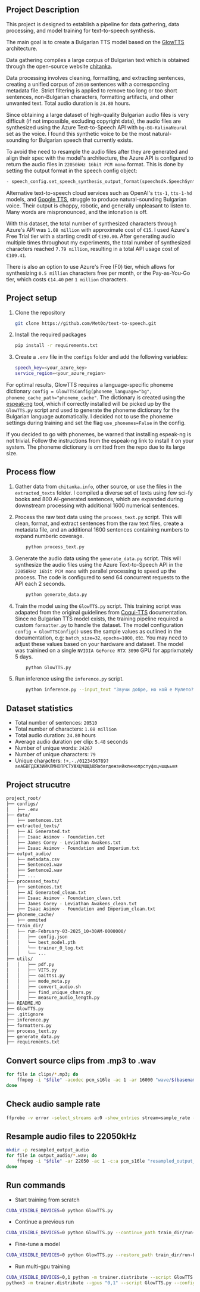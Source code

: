 ## Project Description

This project is designed to establish a pipeline for data gathering, data processing, and model training for text-to-speech synthesis.

The main goal is to create a Bulgarian TTS model based on the [GlowTTS](https://coqui-tts.readthedocs.io/en/latest/models/glow_tts.html) architecture. 

Data gathering compiles a large corpus of Bulgarian text which is obtained through the open-source website [chitanka](https://chitanka.info/text/random.html). 

Data processing involves cleaning, formatting, and extracting sentences, creating a unified corpus of `20510` sentences with a corresponding metadata file. Strict filtering is applied to remove too long or too short sentences, non-Bulgarian characters, formatting artifacts, and other unwanted text. Total audio duration is `24.80` hours.

Since obtaining a large dataset of high-quality Bulgarian audio files is very difficult (if not impossible, excluding copyright data), the audio files are synthesized using the Azure Text-to-Speech API with `bg-BG-KalinaNeural` set as the voice. I found this synthetic voice to be the most natural-sounding for Bulgarian speech that currently exists.

To avoid the need to resample the audio files after they are generated and align their spec with the model's architecture, the Azure API is configured to return the audio files in `22050kHz 16bit PCM mono` format. This is done by setting the output format in the speech config object:

```python
- speech_config.set_speech_synthesis_output_format(speechsdk.SpeechSynthesisOutputFormat.Riff22050Hz16BitMonoPcm)
```

Alternative text-to-speech cloud services such as OpenAI's `tts-1`, `tts-1-hd` models, and [Google TTS](https://cloud.google.com/text-to-speech/docs/voices), struggle to produce natural-sounding Bulgarian voice. Their output is choppy, robotic, and generally unpleasant to listen to. Many words are mispronounced, and the intonation is off.

With this dataset, the total number of synthesized characters through Azure's API was `1.08 million` with approximate cost of `€15`. I used Azure's Free Trial tier with a starting credit of `€190.00`. After generating audio multiple times throughout my experiments, the total number of synthesized characters reached `7.79 million`, resulting in a total API usage cost of `€109.41`.

There is also an option to use Azure's Free (F0) tier, which allows for synthesizing `0.5 million` characters free per month, or the Pay-as-You-Go tier, which costs `€14.40` per `1 million` characters.

## Project setup

1. Clone the repository
    ```bash
    git clone https://github.com/Met0o/text-to-speech.git
    ```

2. Install the required packages
    ```bash
    pip install -r requirements.txt
    ```

3. Create a `.env` file in the `configs` folder and add the following variables:
    ```bash
    speech_key=<your_azure_key>
    service_region=<your_azure_region>
    ```

For optimal results, GlowTTS requires a language-specific phoneme dictionary `config = GlowTTSConfig(phoneme_language="bg", phoneme_cache_path="phoneme_cache"`. The dictionary is created using the [espeak-ng](https://github.com/espeak-ng/espeak-ng/blob/master/docs/languages.md) tool, which if correctly installed will be picked up by the `GlowTTS.py` script and used to generate the phoneme dictionary for the Bulgarian language automatically. I decided not to use the phoneme settings during training and set the flag `use_phonemes=False` in the config.

If you decided to go with phonemes, be warned that installing espeak-ng is not trivial. Follow the instructions from the espeak-ng link to install it on your system. The phoneme dictionary is omitted from the repo due to its large size.

## Process flow

1. Gather data from `chitanka.info`, other source, or use the files in the `extracted_texts` folder. I compiled a diverse set of texts using few sci-fy books and 800 AI-generated sentences, which are expanded during downstream processing with additional 1600 numerical sentences.

2. Process the raw text data using the `process_text.py` script. This will clean, format, and extract sentences from the raw text files, create a metadata file, and an additional 1600 sentences containing numbers to expand numberic coverage.

    ```bash
        python process_text.py
    ```

3. Generate the audio data using the `generate_data.py` script. This will synthesize the audio files using the Azure Text-to-Speech API in the `22050kHz 16bit PCM mono` with parallel processing to speed up the process. The code is configured to send 64 concurrent requests to the API each 2 seconds.

    ```bash
        python generate_data.py
    ```

4. Train the model using the `GlowTTS.py` script. This training script was adapated from the original guidelines from [Coqui-TTS](https://coqui-tts.readthedocs.io/en/latest/faq.html) documentation. Since no Bulgarian TTS model exists, the training pipeline required a custom `formatter.py` to handle the dataset. The model configuration `config = GlowTTSConfig()` uses the sample values as outlined in the documentation, e.g: `batch_size=32`, `epochs=1000`, etc. You may need to adjust these values based on your hardware and dataset. The model was trainined on a single `NVIDIA GeForce RTX 3090` GPU for apprixmately 5 days.

    ```bash
        python GlowTTS.py
    ```

5. Run inference using the `inference.py` script.
    ```bash
        python inference.py --input_text "Звучи добре, но кой е Мулето?" --output_path output_audio/
    ```

## Dataset statistics

- Total number of sentences: `20510`
- Total number of characters: `1.08 million`
- Total audio duration: `24.80` hours
- Average audio duration per clip: `5.48` seconds
- Number of unique words: `24267`
- Number of unique characters: `79`
- Unique characters: `!+,-./0123456789?aeАБВГДЕЖЗИЙКЛМНОПРСТУФХЦЧШЩЪЮЯабвгдежзийклмнопрстуфхцчшщъьюя`

## Project strucutre

```bash
project_root/
├── configs/
│   ├── .env
├── data/
│   ├── sentences.txt
├── extracted_texts/
│   ├── AI Generated.txt
│   ├── Isaac Asimov - Foundation.txt
│   ├── James Corey - Leviathan Awakens.txt
│   ├── Isaac Asimov - Foundation and Imperium.txt
├── output_audio/
│   ├── metadata.csv
│   ├── Sentence1.wav
│   ├── Sentence2.wav
│   ├── ...
├── processed_texts/
│   ├── sentences.txt
│   ├── AI Generated_clean.txt
│   ├── Isaac Asimov - Foundation_clean.txt
│   ├── James Corey - Leviathan Awakens_clean.txt
│   ├── Isaac Asimov - Foundation and Imperium_clean.txt
├── phoneme_cache/
│   ├── ommited
├── train_dir/
│   ├── run-February-03-2025_10+30AM-0000000/
│   │   ├── config.json
│   │   └── best_model.pth
│   │   └── trainer_0_log.txt
│   │   └── ...
├── utils/
│   │   ├── pdf.py
│   │   ├── VITS.py
│   │   ├── oaitts1.py
│   │   ├── mode_meta.py
│   │   ├── convert_audio.sh
│   │   ├── find_unique_chars.py
│   │   ├── measure_audio_length.py
├── README.MD
├── GlowTTS.py
├── .gitignore
├── inference.py
├── formatters.py
├── process_text.py
├── generate_data.py
├── requirements.txt
```

## Convert source clips from .mp3 to .wav

```bash
for file in clips/*.mp3; do
    ffmpeg -i "$file" -acodec pcm_s16le -ac 1 -ar 16000 "wave/$(basename "$file" .mp3).wav"
done
```

## Check audio sample rate

```bash 
ffprobe -v error -select_streams a:0 -show_entries stream=sample_rate -of default=noprint_wrappers=1:nokey=1 output_audio/sentence10.wav
```

## Resample audio files to 22050kHz

```bash
mkdir -p resampled_output_audio
for file in output_audio/*.wav; do
    ffmpeg -i "$file" -ar 22050 -ac 1 -c:a pcm_s16le "resampled_output_audio/$(basename "$file")"
done

```

## Run commands

- Start training from scratch

```bash
CUDA_VISIBLE_DEVICES=0 python GlowTTS.py
```

- Continue a previous run

```bash
CUDA_VISIBLE_DEVICES=0 python GlowTTS.py --continue_path train_dir/run-February-02-2025_11+19PM-0000000
```

- Fine-tune a model

```bash
CUDA_VISIBLE_DEVICES=0 python GlowTTS.py --restore_path train_dir/run-February-02-2025_11+19PM-0000000/checkpoint.pth
```

- Run multi-gpu training

```bash
CUDA_VISIBLE_DEVICES=0,1 python -m trainer.distribute --script GlowTTS.py
python3 -m trainer.distribute --gpus "0,1" --script GlowTTS.py --config_path config.json
```
